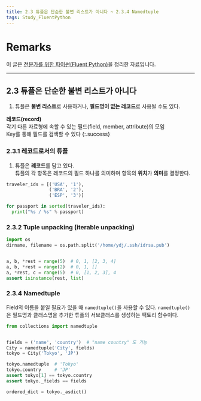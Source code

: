 ```yaml
---
title: 2.3 튜플은 단순한 불변 리스트가 아니다 ~ 2.3.4 Namedtuple
tags: Study_FluentPython
---
```


# Remarks
이 글은 [전문가를 위한 파이썬(Fluent Python)](https://books.google.co.kr/books/about/%EC%A0%84%EB%AC%B8%EA%B0%80%EB%A5%BC_%EC%9C%84%ED%95%9C_%ED%8C%8C%EC%9D%B4%EC%8D%AC.html?id=NJpIDwAAQBAJ&printsec=frontcover&source=kp_read_button&redir_esc=y#v=onepage&q&f=false)을 정리한 자료입니다.

<!--more-->

---

## 2.3 튜플은 단순한 불변 리스트가 아니다
1. 튜플은 **불변 리스트**로 사용하거나, **필드명이 없는 레코드**로 사용될 수도 있다.

**레코드(record)** <br> 각기 다른 자료형에 속할 수 있는 필드(field, member, attribute)의 모임 <br> Key를 통해 필드를 검색할 수 있다
{:.success}


### 2.3.1 레코드로서의 튜플
1. 튜플은 **레코드**를 담고 있다.  
튜플의 각 항목은 레코드의 필드 하나를 의미하며 항목의 **위치**가 **의미**를 결정한다.

```py
traveler_ids = [('USA', '1'),
                ('BRA', '2'),
                ('ESP', '3')]

for passport in sorted(traveler_ids):
  print("%s / %s" % passport)
```


### 2.3.2 Tuple unpacking (iterable unpacking)

```py
import os
dirname, filename = os.path.split('/home/ydj/.ssh/idrsa.pub')


a, b, *rest = range(5)  # 0, 1, [2, 3, 4]
a, b, *rest = range(2)  # 0, 1, []
a, *rest, c = range(5)  # 0, [1, 2, 3], 4
assert isinstance(rest, list)
```


### 2.3.4 Namedtuple
Field의 이름을 붙일 필요가 있을 때 `namedtuple()`을 사용할 수 있다.
`namedtuple()`은 필드명과 클래스명을 추가한 튜플의 서브클래스를 생성하는 팩토리 함수이다.

```py
from collections import namedtuple


fields = ('name', 'country')  # "name country" 도 가능
City = namedtuple('City', fields)
tokyo = City('Tokyo', 'JP')

tokyo.namedtuple  # 'Tokyo'
tokyo.country     # 'JP'
assert tokyo[1] == tokyo.country
assert tokyo._fields == fields

ordered_dict = tokyo._asdict()
```